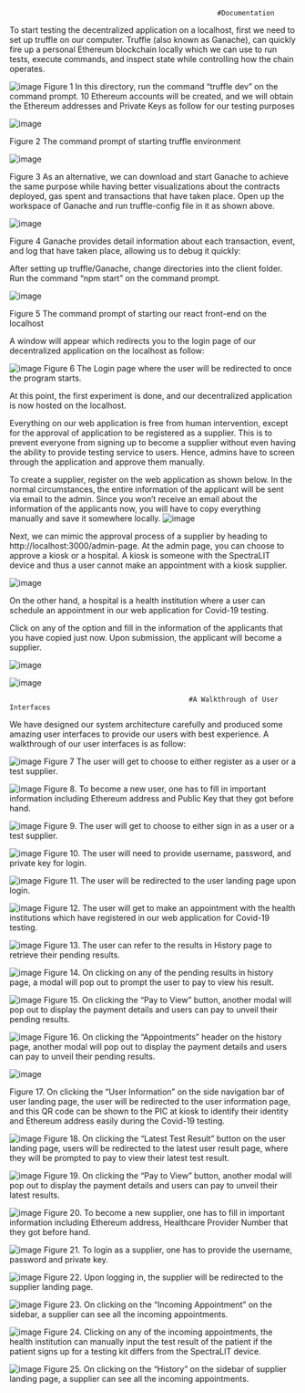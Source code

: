                                                        #Documentation
To start testing the decentralized application on a localhost, first we need to set up truffle on our computer. Truffle (also known as Ganache), can quickly fire up a personal Ethereum blockchain locally which we can use to run tests, execute commands, and inspect state while controlling how the chain operates.

 ![image](https://user-images.githubusercontent.com/52153734/165371931-d68cb1f1-c9bf-446a-b379-e289eac0c823.png)
Figure 1 In this directory, run the command “truffle dev” on the command prompt. 10 Ethereum accounts will be created, and we will obtain the Ethereum addresses and Private Keys as follow for our testing purposes






![image](https://user-images.githubusercontent.com/52153734/165371940-124a2972-b5f4-455f-a35e-e919ff80107a.png)

Figure 2 The command prompt of starting truffle environment




![image](https://user-images.githubusercontent.com/52153734/165371996-155cfdb2-9a10-4eaa-b0d6-067f5a5ff4f1.png) 

Figure 3 As an alternative, we can download and start Ganache to achieve the same purpose while having better visualizations about the contracts deployed, gas spent and transactions that have taken place. Open up the workspace of Ganache and run truffle-config file in it as shown above.

![image](https://user-images.githubusercontent.com/52153734/165372025-4cde53fa-5b41-47ca-9bde-39abba4f0d4c.png)	

Figure 4 Ganache provides detail information about each transaction, event, and log that have taken place, allowing us to debug it quickly:

After setting up truffle/Ganache, change directories into the client folder. Run the command “npm start” on the command prompt.

![image](https://user-images.githubusercontent.com/52153734/165372055-cf8360a3-884b-40e0-ac36-334be37e784a.png) 


Figure 5 The command prompt of starting our react front-end on the localhost

A window will appear which redirects you to the login page of our decentralized application on the localhost as follow:

![image](https://user-images.githubusercontent.com/52153734/165372074-e3f096f2-53c2-41dd-88f1-8fb4e1ff319c.png) 
Figure 6 The Login page where the user will be redirected to once the program starts.

At this point, the first experiment is done, and our decentralized application is now hosted on the localhost.


Everything on our web application is free from human intervention, except for the approval of application to be registered as a supplier. This is to prevent everyone from signing up to become a supplier without even having the ability to provide testing service to users. Hence, admins have to screen through the application and approve them manually.

To create a supplier, register on the web application as shown below. In the normal circumstances, the entire information of the applicant will be sent via email to the admin. Since you won’t receive an email about the information of the applicants now, you will have to copy everything manually and save it somewhere locally. 
![image](https://user-images.githubusercontent.com/52153734/165372105-8d28829d-5275-40d6-a28f-7842e370d7d2.png)


Next, we can mimic the approval process of a supplier by heading to http://localhost:3000/admin-page. 
At the admin page, you can choose to approve a kiosk or a hospital. A kiosk is someone with the SpectraLIT device and thus a user cannot make an appointment with a kiosk supplier.


![image](https://user-images.githubusercontent.com/52153734/165372132-669d2b9a-f3fc-4eb2-b56c-f4c34cb2b8fa.png)

  

On the other hand, a hospital is a health institution where a user can schedule an appointment in our web application for Covid-19 testing.


Click on any of the option and fill in the information of the applicants that you have copied just now. Upon submission, the applicant will become a supplier.


![image](https://user-images.githubusercontent.com/52153734/165372171-2401bd16-cf45-44bc-bdde-b414374f937a.png)

![image](https://user-images.githubusercontent.com/52153734/165372181-2e12d406-86c5-429a-8677-8cef498671c5.png)




                                                #A Walkthrough of User Interfaces 
We have designed our system architecture carefully and produced some amazing user interfaces to provide our users with best experience. A walkthrough of our user interfaces is as follow: 

![image](https://user-images.githubusercontent.com/52153734/165372200-e7189f8a-cf46-4d8a-be4f-170dc9768674.png) 
Figure 7 The user will get to choose to either register as a user or a test supplier.

![image](https://user-images.githubusercontent.com/52153734/165372212-67e9c909-587a-418f-9af3-c1011f6db932.png)
Figure 8. To become a new user, one has to fill in important information including Ethereum address and Public Key that they got before hand.

![image](https://user-images.githubusercontent.com/52153734/165372225-a072041b-1313-481b-86cb-d272e1c3e9bb.png) 
Figure 9. The user will get to choose to either sign in as a user or a test supplier.

![image](https://user-images.githubusercontent.com/52153734/165372244-f81c7eb5-0f05-4475-9009-a0ef175a904d.png) 
Figure 10. The user will need to provide username, password, and private key for login.

![image](https://user-images.githubusercontent.com/52153734/165372252-c707c5cf-3bd9-4f82-8035-5fbb57966c3b.png) 
Figure 11. The user will be redirected to the user landing page upon login.

![image](https://user-images.githubusercontent.com/52153734/165372276-7163f827-4302-47a9-80fa-bc8c1c708b06.png) 
Figure 12. The user will get to make an appointment with the health institutions which have registered in our web application for Covid-19 testing.

 ![image](https://user-images.githubusercontent.com/52153734/165372288-815121fa-b053-44b4-919b-0594e467f9c5.png)
Figure 13. The user can refer to the results in History page to retrieve their pending results.

![image](https://user-images.githubusercontent.com/52153734/165372303-db4302cd-2c6e-4e14-9bec-04f623ce1ac0.png) 
Figure 14. On clicking on any of the pending results in history page, a modal will pop out to prompt the user to pay to view his result.

![image](https://user-images.githubusercontent.com/52153734/165372315-0c70a7df-9fe3-4620-b857-3b587c09a1dd.png) 
Figure 15. On clicking the “Pay to View” button, another modal will pop out to display the payment details and users can pay to unveil their pending results.

![image](https://user-images.githubusercontent.com/52153734/165372332-090f0816-529d-4c65-ac35-21cd291fbd88.png) 
Figure 16. On clicking the “Appointments” header on the history page, another modal will pop out to display the payment details and users can pay to unveil their pending results.

![image](https://user-images.githubusercontent.com/52153734/165372344-991473f7-2037-4208-aea6-5ee5b33b1969.png)
 
Figure 17. On clicking the “User Information” on the side navigation bar of user landing page, the user will be redirected to the user information page, and this QR code can be shown to the PIC at kiosk to identify their identity and Ethereum address easily during the Covid-19 testing.

 ![image](https://user-images.githubusercontent.com/52153734/165372361-c455ff83-cb2c-4bea-bf49-78292e0d3eec.png)
Figure 18. On clicking the “Latest Test Result” button on the user landing page, users will be redirected to the latest user result page, where they will be prompted to pay to view their latest test result.
 
 ![image](https://user-images.githubusercontent.com/52153734/165372368-271ff6d3-e2b0-4bd1-8dd1-c69c358fe72a.png)
Figure 19. On clicking the “Pay to View” button, another modal will pop out to display the payment details and users can pay to unveil their latest results.

 ![image](https://user-images.githubusercontent.com/52153734/165372383-e31fa5a9-a9b3-47db-b5a9-b385c489ef0a.png)
Figure 20. To become a new supplier, one has to fill in important information including Ethereum address, Healthcare Provider Number that they got before hand.

![image](https://user-images.githubusercontent.com/52153734/165372387-2af1d079-a467-432f-ab13-2ce0ff7c9ba4.png) 
Figure 21. To login as a supplier, one has to provide the username, password and private key.

 ![image](https://user-images.githubusercontent.com/52153734/165372403-27e53c1d-4157-4060-ad75-2aab9d39c137.png)
Figure 22. Upon logging in, the supplier will be redirected to the supplier landing page.

 ![image](https://user-images.githubusercontent.com/52153734/165372418-b6f37ce3-4cdb-4663-b2b1-a968f96b2fec.png)
Figure 23. On clicking on the “Incoming Appointment” on the sidebar, a supplier can see all the incoming appointments.

 ![image](https://user-images.githubusercontent.com/52153734/165372427-efe35eac-e561-48c2-9c29-7e5d505ebe44.png)
Figure 24. Clicking on any of the incoming appointments, the health institution can manually input the test result of the patient if the patient signs up for a testing kit differs from the SpectraLIT device. 

![image](https://user-images.githubusercontent.com/52153734/165372444-b0e50e06-5aa2-4984-a7ee-d6842e7097a3.png)
Figure 25. On clicking on the “History” on the sidebar of supplier landing page, a supplier can see all the incoming appointments.



